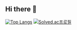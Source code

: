 ## Hi there 👋

[![Top Langs](https://github-readme-stats.vercel.app/api/top-langs/?username=b1anca&layout=compact)](https://github.com/anuraghazra/github-readme-stats)
[![Solved.ac프로필](http://mazassumnida.wtf/api/v2/generate_badge?boj=b1anca)](https://solved.ac/b1anca)  
